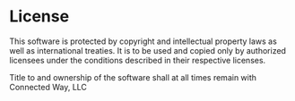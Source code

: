 # License

This software is protected by copyright and intellectual 
property laws as well as international treaties.  It is to be 
used and copied only by authorized licensees under the 
conditions described in their respective licenses.  

Title to and ownership of the software shall at all times 
remain with Connected Way, LLC

